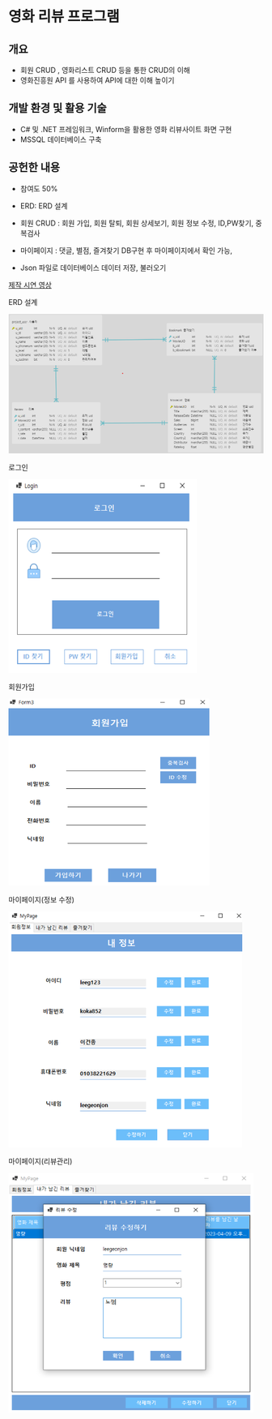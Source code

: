 # **영화 리뷰 프로그램**

## **개요**
- 회원 CRUD , 영화리스트 CRUD 등을 통한 CRUD의 이해
- 영화진흥원 API 를 사용하여 API에 대한 이해 높이기
  

## **개발 환경 및 활용 기술**
- C# 및 .NET 프레임워크, Winform을 활용한 영화 리뷰사이트 화면 구현
- MSSQL 데이터베이스 구축
  
## **공헌한 내용**
- 참여도 50%
- ERD: ERD 설계
- 회원 CRUD : 회원 가입, 회원 탈퇴, 회원 상세보기, 회원 정보 수정, ID,PW찾기, 중복검사
- 마이페이지 : 댓글, 별점, 즐겨찾기 DB구현 후 마이페이지에서 확인 가능, 

- Json 파일로 데이터베이스 데이터 저장, 불러오기

[제작 시연 영상]

[제작 시연 영상]: https://www.youtube.com/watch?v=R2bu9cVhz_Q&list=PLedGoSru794_Yr2H12lOkCSZo3Y-VFaEk&index=3

ERD 설계

![image](./image/erd.png)

로그인 

![image-1](./image/login.png)

회원가입

![image-2](./image/signin.png)

마이페이지(정보 수정)

![image-3](./image/MyPage.png)

마이페이지(리뷰관리)

![image-4](./image/MyPage2.png)
